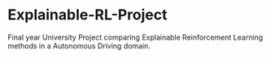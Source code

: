 # Explainable-RL-Project
Final year University Project comparing Explainable Reinforcement Learning methods in a Autonomous Driving domain.
